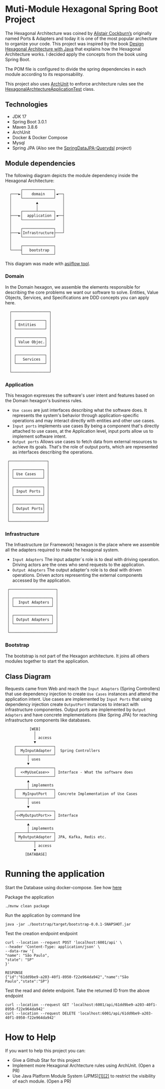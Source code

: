 # Muti-Module Hexagonal Spring Boot Project
The Hexagonal Architecture was coined by [Alistair Cockburn’s](https://archive.is/5j2NI) originally named Ports & Adapters and today it is one of the most popular archecture to organize your code. 
This project was inspired by the book [Design Hexagonal Architecture with Java](https://www.amazon.com.br/Designing-Hexagonal-Architecture-Java-change-tolerant/dp/1801816484) that explains how the Hexagonal Architecture works. 
I decided apply the concepts from the book using Spring Boot.

The POM file is configured to divide the spring dependencies in each module according to its responsability. 

This project also uses [ArchUnit](https://www.archunit.org/) to enforce architecture rules see the [HexagonalArchtectureApplicationTest](./application/src/test/java/dev/educosta/application/HexagonalArchtectureApplicationTest.java) class.

## Technologies
- JDK 17
- Spring Boot 3.0.1
- Maven 3.8.6
- ArchUnit
- Docker & Docker Compose
- Mysql
- Spring JPA (Also see the [SpringDataJPA-Querydsl](https://github.com/educostadev/SpringDataJPA-Querydsl) project)

## Module dependencies
The following diagram depicts the module dependency inside the Hexagonal Architecture:

```
       ┌──────────────┐
  ┌───►│    domain    │◄──┐
  │    └──────────────┘   │
  │           ▲           │
  │           │           │
  │    ┌──────┴───────┐   │
  ├───►│  application │◄──┤
  │    └──────────────┘   │
  │                       │
  │    ┌──────────────┐   │
  ├───►│Infrastructure├───┘
  │    └──────────────┘
  │
  │    ┌──────────────┐
  └────┤   bootstrap  │
       └──────────────┘
```
This diagram was made with [asiiflow tool](https://asciiflow.com/#/).

### Domain
In the Domain hexagon, we assemble the elements responsible for describing the core
problems we want our software to solve. Entities, Value Objects, Services, and Specifications are DDD concepts you can apply here.

```
  ┌─────────────────┐
  │                 │
  │ ┌─────────────┐ │
  │ │ Entities    │ │
  │ └─────────────┘ │
  │                 │
  │ ┌─────────────┐ │
  │ │ Value Objec.│ │
  │ └─────────────┘ │
  │                 │
  │ ┌─────────────┐ │
  │ │   Services  │ │
  │ └─────────────┘ │
  │                 │
  └─────────────────┘
```


### Application
This hexagon expresses the software's user intent and features based on the Domain hexagon's business rules.

- `Use cases` are just interfaces describing what the software does. It represents the system's behavior 
  through application-specific operations and may interact directly with entities and other use cases.
- `Input ports` implements use cases By being a component that's directly
  attached to use cases, at the Application level, input ports allow us to implement software intent.
- `Output ports` Allows use cases to fetch data from external resources to achieve its goals. That's the role of output ports, which are represented as interfaces
  describing the operations.
```
 ┌─────────────────┐
 │                 │
 │ ┌─────────────┐ │
 │ │ Use Cases   │ │
 │ └─────────────┘ │
 │                 │
 │ ┌─────────────┐ │
 │ │ Input Ports │ │
 │ └─────────────┘ │
 │                 │
 │ ┌─────────────┐ │
 │ │ Output Ports│ │
 │ └─────────────┘ │
 │                 │
 └─────────────────┘
```

### Infrastructure
The Infrastructure (or Framework) hexagon is the place where we assemble all the adapters required to make the hexagonal system.

- `Input Adapters` The input adapter`s role is to deal with driving operation. Driving actors are the ones who send requests to the application.
- `Output Adapters` The output adapter's role is to deal with driven operations. Driven actors representing the external components accessed by the application.
```
 ┌─────────────────────┐
 │                     │
 │ ┌─────────────────┐ │
 │ │  Input Adapters │ │
 │ └─────────────────┘ │
 │                     │
 │ ┌─────────────────┐ │
 │ │ Output Adapters │ │
 │ └─────────────────┘ │
 │                     │
 └─────────────────────┘
```

### Bootstrap
The bootstrap is not part of the Hexagon architecture. It joins all others modules together to start the application.

## Class Diagram
Requests came from Web and reach the `Input Adapters` (Spring Controllers) that use dependency injection to create `Use Cases` instances and attend the application intent.
Use cases are implemented by `Input Ports` that using dependency injection create `OutputPort` instances to interact with infrastructure componentes.
Output ports are implemented by `Output Adapters` and have concrete implementations (like Spring JPA) for reaching infrastructure components like databases.
````
           [WEB]
             │ 
             │ access
             ▼
    ┌─────────────────┐
    │  MyInputAdapter │  Spring Controllers
    └─────┬───────────┘
          │ uses
          ▼
    ┌─────────────────┐
    │  <<MyUseCase>>  │ Interface - What the software does
    └─────────────────┘
          ▲
          │ implements
    ┌─────┴───────────┐
    │   MyInputPort   │ Concrete Implementation of Use Cases
    └─────┬───────────┘
          │ uses
          ▼
    ┌─────────────────┐
    │<<MyOutputPort>> │ Interface
    └─────────────────┘
          ▲
          │ implements
    ┌─────┴───────────┐
    │ MyOutputAdapter │ JPA, Kafka, Redis etc.
    └────────┬────────┘
             │ access
             ▼
         [DATABASE]
```` 


# Running the application

Start the Database using docker-compose. See how [here](infrastructure/datastore-mysql/README.md)

Package the application
```
./mvnw clean package
```

Run the application by command line
```
java -jar ./bootstrap/target/bootstrap-0.0.1-SNAPSHOT.jar
```

Test the creation endpoint endpoint
```
curl --location --request POST 'localhost:6001/api' \
--header 'Content-Type: application/json' \
--data-raw '{
"name": "São Paulo",
"state": "SP"
}'

RESPONSE
{"id":"61dd9be9-a203-40f1-8950-f22e964da942","name":"São Paulo","state":"SP"}
```

Test the read and delete endpoint. Take the returned ID from the above endpoint
```
curl --location --request GET 'localhost:6001/api/61dd9be9-a203-40f1-8950-f22e964da942'
curl --location --request DELETE 'localhost:6001/api/61dd9be9-a203-40f1-8950-f22e964da942'
```

# How to Help

If you want to help this project you can:

- Give a Github Star for this project
- Implement more Hexagonal Archtecture rules using ArchUnit. (Open a PR) 
- Use Java Platform Module System (JPMS)[[1]](https://jenkov.com/tutorials/java/modules.html)[[2]](https://github.com/tfesenko/Java-Modules-JPMS-CheatSheet/blob/master/README.md) to restrict the visibility of each module. (Open a PR) 